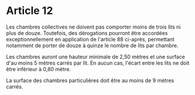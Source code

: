 # Article 12

Les chambres collectives ne doivent pas comporter moins de trois lits ni plus de douze. Toutefois, des dérogations pourront être accordées exceptionnellement en application de l'article 88 ci-après, permettant notamment de porter de douze à quinze le nombre de lits par chambre.

Les chambres auront une hauteur minimale de 2,50 mètres et une surface d'au moins 5 mètres carrés par lit. En aucun cas, l'écart entre les lits ne doit être inférieur à 0,80 mètre.

La surface des chambres particulières doit être au moins de 9 mètres carrés.
